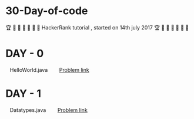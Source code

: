 # 30-Day-of-code
:trophy: :dart: :dart: :dart: :dart: :dart: :dart:
HackerRank tutorial , started on 14th july 2017
:trophy: :dart: :dart: :dart: :dart: :dart: :dart:

# DAY - 0
&nbsp;&nbsp; HelloWorld.java &nbsp;&nbsp;&nbsp;&nbsp;&nbsp;&nbsp; [Problem link](https://www.hackerrank.com/challenges/30-hello-world/problem)

# DAY - 1
&nbsp;&nbsp; Datatypes.java &nbsp;&nbsp;&nbsp;&nbsp;&nbsp;&nbsp; [Problem link](https://www.hackerrank.com/challenges/30-data-types/problem)